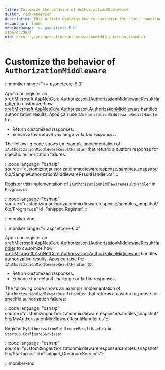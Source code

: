 ```yaml
---
title: Customize the behavior of AuthorizationMiddleware
author: rick-anderson
description: This article explains how to customize the result handling of AuthorizationMiddleware.
ms.author: riande
monikerRange: '>= aspnetcore-5.0'
$106/04/2022
uid: security/authorization/authorizationmiddlewareresulthandler
---
```

# Customize the behavior of `AuthorizationMiddleware`

:::moniker range=">= aspnetcore-6.0"
  
Apps can register an <xref:Microsoft.AspNetCore.Authorization.IAuthorizationMiddlewareResultHandler> to customize how <xref:Microsoft.AspNetCore.Authorization.AuthorizationMiddleware> handles authorization results. Apps can use `IAuthorizationMiddlewareResultHandler` to:

* Return customized responses.
* Enhance the default challenge or forbid responses.

The following code shows an example implementation of `IAuthorizationMiddlewareResultHandler` that returns a custom response for specific authorization failures:

:::code language="csharp" source="customizingauthorizationmiddlewareresponse/samples_snapshot/6.x/SampleAuthorizationMiddlewareResultHandler.cs":::

Register this implementation of `IAuthorizationMiddlewareResultHandler` in `Program.cs`:

:::code language="csharp" source="customizingauthorizationmiddlewareresponse/samples_snapshot/6.x/Program.cs" id="snippet_Register":::

:::moniker-end

:::moniker range="< aspnetcore-6.0"

Apps can register an <xref:Microsoft.AspNetCore.Authorization.IAuthorizationMiddlewareResultHandler> to customize how <xref:Microsoft.AspNetCore.Authorization.AuthorizationMiddleware> handles authorization results. Apps can use the `IAuthorizationMiddlewareResultHandler` to:

* Return customized responses.
* Enhance the default challenge or forbid responses.

The following code shows an example implementation of `IAuthorizationMiddlewareResultHandler` that returns a custom response for specific authorization failures:

:::code language="csharp" source="customizingauthorizationmiddlewareresponse/samples_snapshot/5.x/MyAuthorizationMiddlewareResultHandler.cs":::

Register `MyAuthorizationMiddlewareResultHandler` in `Startup.ConfigureServices`:

:::code language="csharp" source="customizingauthorizationmiddlewareresponse/samples_snapshot/5.x/Startup.cs" id="snippet_ConfigureServices":::

:::moniker-end
